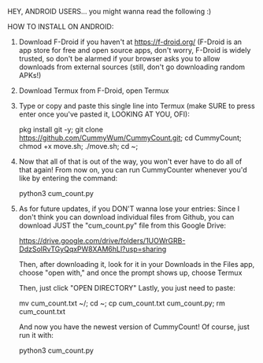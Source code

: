 HEY, ANDROID USERS... you might wanna read the following :)

HOW TO INSTALL ON ANDROID:

1. Download F-Droid if you haven't at https://f-droid.org/
   (F-Droid is an app store for free and open source apps, don't worry, F-Droid is widely trusted,
    so don't be alarmed if your browser asks you to allow downloads from external sources (still, don't go downloading random APKs!)

2. Download Termux from F-Droid, open Termux

3. Type or copy and paste this single line into Termux (make SURE to press enter once you've pasted it, LOOKING AT YOU, OFI):

     pkg install git -y; git clone https://github.com/CummyWum/CummyCount.git; cd CummyCount; chmod +x move.sh; ./move.sh; cd ~;

4. Now that all of that is out of the way, you won't ever have to do all of that again!
   From now on, you can run CummyCounter whenever you'd like by entering the command:
   
   
   python3 cum_count.py


5. As for future updates, if you DON'T wanna lose your entries:
   Since I don't think you can download individual files from Github,
   you can download JUST the "cum_count.py" file from this Google Drive:
   
   https://drive.google.com/drive/folders/1UOWrGRB-DdzSoIRvTGyQqxPW8XAM6hLl?usp=sharing
   
   Then, after downloading it, look for it in your Downloads in the Files app,
   choose "open with," and once the prompt shows up, choose Termux
   
   Then, just click "OPEN DIRECTORY"
   Lastly, you just need to paste:
   
   mv cum_count.txt ~/; cd ~; cp cum_count.txt cum_count.py; rm cum_count.txt
  
  
  
   And now you have the newest version of CummyCount! Of course, just run it with:
   
   python3 cum_count.py
   
